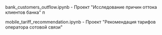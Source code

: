 bank_customers_outflow.ipynb - Проект "Исследование причин оттока клиентов банка"
п

mobile_tariff_recommendation.ipynb - Проект "Рекомендация тарифов оператора сотовой связи"
